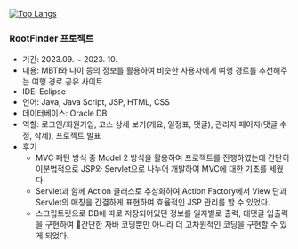 [![Top Langs](https://github-readme-stats.vercel.app/api/top-langs/?username=quequuen&layout=compact)](https://github.com/quequuen/github-readme-stats)


<h3>RootFinder 프로젝트</h3>

- 기간: 2023.09. ~ 2023. 10.
- 내용: MBTI와 나이 등의 정보를 활용하여 비슷한 사용자에게 여행 경로를 추천해주는 여행 경로 공유 사이트
- IDE: Eclipse
- 언어: Java, Java Script, JSP, HTML, CSS
- 데이터베이스: Oracle DB
- 역할: 로그인/회원가입, 코스 상세 보기(개요, 일정표, 댓글), 관리자 페이지(댓글 수정, 삭제), 프로젝트 발표
- 후기
  - MVC 패턴 방식 중 Model 2 방식을 활용하여 프로젝트를 진행하였는데 간단히 이분법적으로 JSP와 Servlet으로 나누어 개발하여 MVC에 대한 기초를 세웠다.
  - Servlet과 함께 Action 클래스로 추상화하여 Action Factory에서 View 단과 Servlet의 매칭을 간결하게 표현하여 효율적인 JSP 관리를 할 수 있었다.
  - 스크립트릿으로 DB에 따로 저장되어있던 정보를 일자별로 출력, 대댓글 입출력을 구현하여 간단한 자바 코딩뿐만 아니라 더 고차원적인 코딩을 구현할 수 있게 되었다.

